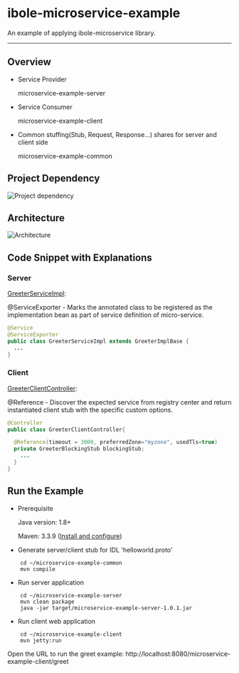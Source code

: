 # ibole-microservice-example
An example of applying ibole-microservice library.

---

## Overview

- Service Provider

  microservice-example-server

- Service Consumer

  microservice-example-client

- Common stuffing(Stub, Request, Response...) shares for server and client side

  microservice-example-common
 
 
## Project Dependency
  
  ![Project dependency](https://github.com/benson-git/wiki-docs/blob/master/images/ibole-microservice-example.jpg)
  
  
## Architecture
  
  ![Architecture](https://github.com/benson-git/wiki-docs/blob/master/images/ibole-microservice-example%20architecture.jpg)
  
  
## Code Snippet with Explanations

### Server
[GreeterServiceImpl](https://github.com/benson-git/ibole-microservice-example/blob/master/microservice-example-server/src/main/java/com/github/ibole/microservice/example/service/GreeterServiceImpl.java): 

@ServiceExporter - Marks the annotated class to be registered as the implementation bean as part of service definition of micro-service.

```java
@Service
@ServiceExporter
public class GreeterServiceImpl extends GreeterImplBase {
  ...
}
```

### Client

[GreeterClientController](https://github.com/benson-git/ibole-microservice-example/blob/master/microservice-example-client/src/main/java/com/github/ibole/microservice/example/client/GreeterClientController.java): 

@Reference - Discover the expected service from registry center and return instantiated client stub with the specific custom options.

```java
@Controller
public class GreeterClientController{

  @Reference(timeout = 3000, preferredZone="myzone", usedTls=true)
  private GreeterBlockingStub blockingStub;
    ...  
  }
}
```

## Run the Example

* Prerequisite

  Java version: 1.8+

  Maven: 3.3.9 ([Install and configure](https://maven.apache.org/install.html))

* Generate server/client stub for IDL 'helloworld.proto'

```
    cd ~/microservice-example-common  
    mvn compile  
```

* Run server application

```
    cd ~/microservice-example-server  
    mvn clean package
    java -jar target/microservice-example-server-1.0.1.jar  
```

* Run client web application

```
    cd ~/microservice-example-client  
    mvn jetty:run
```

Open the URL to run the greet example: http://localhost:8080/microservice-example-client/greet




